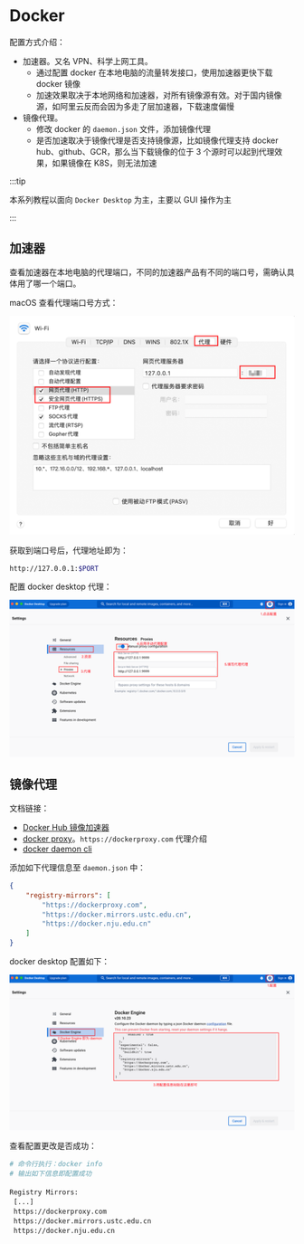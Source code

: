 # Docker

配置方式介绍：

* 加速器。又名 VPN、科学上网工具。
  * 通过配置 docker 在本地电脑的流量转发接口，使用加速器更快下载 docker 镜像
  * 加速效果取决于本地网络和加速器，对所有镜像源有效。对于国内镜像源，如阿里云反而会因为多走了层加速器，下载速度偏慢
* 镜像代理。
  * 修改 docker 的 `daemon.json` 文件，添加镜像代理
  * 是否加速取决于镜像代理是否支持镜像源，比如镜像代理支持 docker hub、github、GCR，那么当下载镜像的位于 3 个源时可以起到代理效果，如果镜像在 K8S，则无法加速

:::tip

本系列教程以面向 `Docker Desktop` 为主，主要以 GUI 操作为主

:::

## 加速器

查看加速器在本地电脑的代理端口，不同的加速器产品有不同的端口号，需确认具体用了哪一个端口。

macOS 查看代理端口号方式：

![proxy_docker_port](./image/docker/proxy_docker_port.jpg)

获取到端口号后，代理地址即为：

```bash
http://127.0.0.1:$PORT
```

配置 docker desktop 代理：

![proxy_docker_setting](./image/docker/proxy_docker_setting.jpg)

## 镜像代理

文档链接：

* [Docker Hub 镜像加速器](https://gist.github.com/y0ngb1n/7e8f16af3242c7815e7ca2f0833d3ea6)
* [docker proxy](https://dockerproxy.com/docs)。`https://dockerproxy.com` 代理介绍
* [docker daemon cli](https://docs.docker.com/engine/reference/commandline/dockerd/)

添加如下代理信息至 `daemon.json` 中：

```json
{
    "registry-mirrors": [
        "https://dockerproxy.com",
        "https://docker.mirrors.ustc.edu.cn",
        "https://docker.nju.edu.cn"
    ]
}
```

docker desktop 配置如下：

![proxy_docker_daemon](./image/docker/proxy_docker_daemon.jpg)

查看配置更改是否成功：

```bash
# 命令行执行：docker info
# 输出如下信息即配置成功

Registry Mirrors:
 [...]
 https://dockerproxy.com
 https://docker.mirrors.ustc.edu.cn
 https://docker.nju.edu.cn
```